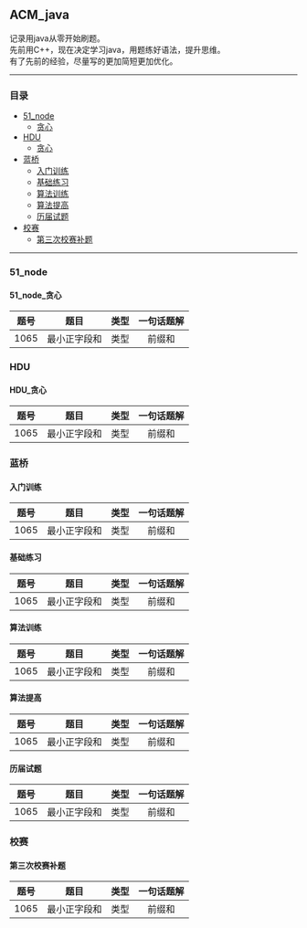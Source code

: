## ACM_java

记录用java从零开始刷题。  
先前用C++，现在决定学习java，用题练好语法，提升思维。  
有了先前的经验，尽量写的更加简短更加优化。  

---

### 目录

* [51_node](#51_node)
    * [贪心](#51_node_贪心)
* [HDU](#hdu)
    * [贪心](#HDU_贪心)
* [蓝桥](#蓝桥)
    * [入门训练](#入门训练)
    * [基础练习](#基础练习)
    * [算法训练](#算法训练)
    * [算法提高](#算法提高)
    * [历届试题](#历届试题)
* [校赛](#校赛)
    * [第三次校赛补题](#第三次校赛补题)
    
---

### 51_node

#### 51_node_贪心

| 题号 | 题目 | 类型 | 一句话题解 |
| :---: | :---:  | :---: |:---: |
| 1065    | 最小正字段和     | 类型  | 前缀和|

### HDU

#### HDU_贪心
| 题号 | 题目 | 类型 | 一句话题解 |
| :---: | :---:  | :---: |:---: |
| 1065    | 最小正字段和     | 类型  | 前缀和|

### 蓝桥

#### 入门训练
| 题号 | 题目 | 类型 | 一句话题解 |
| :---: | :---:  | :---: |:---: |
| 1065    | 最小正字段和     | 类型  | 前缀和|
#### 基础练习
| 题号 | 题目 | 类型 | 一句话题解 |
| :---: | :---:  | :---: |:---: |
| 1065    | 最小正字段和     | 类型  | 前缀和|
#### 算法训练
| 题号 | 题目 | 类型 | 一句话题解 |
| :---: | :---:  | :---: |:---: |
| 1065    | 最小正字段和     | 类型  | 前缀和|
#### 算法提高
| 题号 | 题目 | 类型 | 一句话题解 |
| :---: | :---:  | :---: |:---: |
| 1065    | 最小正字段和     | 类型  | 前缀和|
#### 历届试题
| 题号 | 题目 | 类型 | 一句话题解 |
| :---: | :---:  | :---: |:---: |
| 1065    | 最小正字段和     | 类型  | 前缀和|

### 校赛

#### 第三次校赛补题
| 题号 | 题目 | 类型 | 一句话题解 |
| :---: | :---:  | :---: |:---: |
| 1065    | 最小正字段和     | 类型  | 前缀和|
